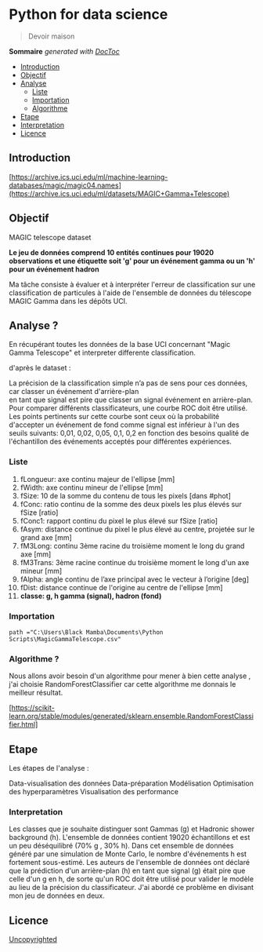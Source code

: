 # Python for data science

 
 >  Devoir maison

**Sommaire**  *generated with [DocToc](https://github.com/thlorenz/doctoc)*

- [Introduction](#introduction)
- [Objectif](#Objectif)
- [Analyse](#Analyse)
  - [Liste](#Liste)
  - [Importation](#Importation)
  - [Algorithme](#Algorithme)
- [Etape](#Etape)
- [Interpretation](#Interpretation)
- [Licence](#licence)

<!-- END doctoc generated TOC please keep comment here to allow auto update -->

## Introduction

[https://archive.ics.uci.edu/ml/machine-learning-databases/magic/magic04.names](https://archive.ics.uci.edu/ml/datasets/MAGIC+Gamma+Telescope) 

## Objectif  

MAGIC telescope dataset

**Le jeu de données comprend 10 entités continues pour 19020 observations et une étiquette
soit 'g' pour un événement gamma ou un 'h' pour un événement hadron**

Ma tâche consiste à évaluer et à interpréter l'erreur de classification
sur une classification de particules à l'aide de l'ensemble de données 
du télescope MAGIC Gamma dans les dépôts UCI.

## Analyse ?

En récupérant toutes les données de la base UCI concernant "Magic Gamma Telescope" et interpreter differente classification. 

d'après le dataset : 

La précision de la classification simple n’a pas de sens pour ces données, car classer un événement d'arrière-plan  
en tant que signal est pire que classer un signal événement en arrière-plan. Pour comparer différents classificateurs, 
une courbe ROC doit être utilisé. Les points pertinents sur cette courbe sont ceux où la probabilité d'accepter un événement de fond comme signal est inférieur à l'un des seuils suivants: 0,01, 0,02, 0,05, 0,1, 0,2 en fonction des besoins qualité de l'échantillon des événements acceptés pour différentes expériences.

### Liste

1. fLongueur:   axe continu majeur de l'ellipse [mm]
2. fWidth:      axe continu mineur de l'ellipse [mm]
3. fSize:       10 de la somme du contenu de tous les pixels [dans #phot]
4. fConc:       ratio continu de la somme des deux pixels les plus élevés sur fSize [ratio]
5. fConc1:      rapport continu  du pixel le plus élevé sur fSize [ratio]
6. fAsym:       distance continue du pixel le plus élevé au centre, projetée sur le grand axe [mm]
7. fM3Long:     continu 3ème racine du troisième moment le long du grand axe [mm]
8. fM3Trans:    3ème racine continue du troisième moment le long d'un axe mineur [mm]
9. fAlpha:      angle continu de l’axe principal avec le vecteur à l’origine [deg]
10. fDist:      distance continue de l'origine au centre de l'ellipse [mm]
11. **classe:     g, h  gamma (signal), hadron (fond)**

### Importation

```
path ="C:\Users\Black Mamba\Documents\Python Scripts\MagicGammaTelescope.csv"
```

### Algorithme ?
 
 Nous allons avoir besoin d'un algorithme pour mener à bien cette analyse , j'ai choisie RandomForestClassifier car cette algorithme me donnais le meilleur résultat.
 
 [https://scikit-learn.org/stable/modules/generated/sklearn.ensemble.RandomForestClassifier.html] 


## Etape

Les étapes de l'analyse :

Data-visualisation des données 
Data-préparation 
Modélisation 
Optimisation des hyperparamètres 
Visualisation des performance 


### Interpretation 

Les classes que je souhaite distinguer sont Gammas (g) et Hadronic shower background (h). L'ensemble de données contient 19020 échantillons et est un peu déséquilibré (70% g , 30% h).
Dans cet ensemble de données généré par une simulation de Monte Carlo, le nombre d'événements h est fortement sous-estimé. 
Les auteurs de l'ensemble de données ont déclaré que la prédiction d'un arrière-plan (h) en tant que signal (g) était pire que celle d'un g en h, de sorte qu'un ROC doit être utilisé pour valider le modèle au lieu de la précision du classificateur. J'ai abordé ce problème en divisant mon jeu de données en deux.



## Licence

[Uncopyrighted](http://zenhabits.net/uncopyright/)
 

